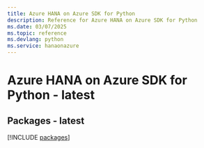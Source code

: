 ```yaml
---
title: Azure HANA on Azure SDK for Python
description: Reference for Azure HANA on Azure SDK for Python
ms.date: 03/07/2025
ms.topic: reference
ms.devlang: python
ms.service: hanaonazure
---
```

# Azure HANA on Azure SDK for Python - latest
## Packages - latest
[!INCLUDE [packages](hana-on-azure-index.md)]